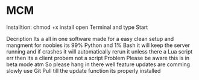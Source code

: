 # MCM
Installtion:
chmod +x install
open Terminal and type Start

Decription
Its a all in one software made for a easy clean setup and mangment for noobies its 99% Python and 1% Bash 
it will keep the server running and if crashes it will automatically rerun it unless there a Lua script err then its a client probem not a script Problem
Please be aware this is in beta mode atm So please hang in there well feature updates are comming slowly use Git Pull till the update function its properly installed 
